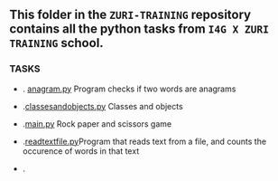 ## This folder in the `ZURI-TRAINING` repository  contains all the python tasks from `I4G X ZURI TRAINING` school.

### TASKS

* . [anagram.py](https://github.com/Lilywd/ZURI-TRAINING/blob/master/ZURI_Python/anagram.py) Program checks if two words are anagrams

* .[classesandobjects.py](https://github.com/Lilywd/ZURI-TRAINING/blob/master/ZURI_Python/classesandobjects.py) Classes and objects

* .[main.py](https://github.com/Lilywd/ZURI-TRAINING/blob/master/ZURI_Python/main.py) Rock paper and scissors game

* .[readtextfile.py](https://github.com/Lilywd/ZURI-TRAINING/blob/master/ZURI_Python/readtextfile.py)Program that reads text from a file, and counts the occurence of words in that text
* .
